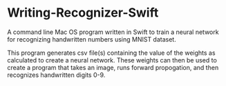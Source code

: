 # Writing-Recognizer-Swift
A command line Mac OS program written in Swift to train a neural network for recognizing handwritten numbers using MNIST dataset.

This program generates csv file(s) containing the value of the weights as calculated to create a neural network. These weights can then be used to create a program that takes an image, runs forward propogation, and then recognizes handwritten digits 0-9.
